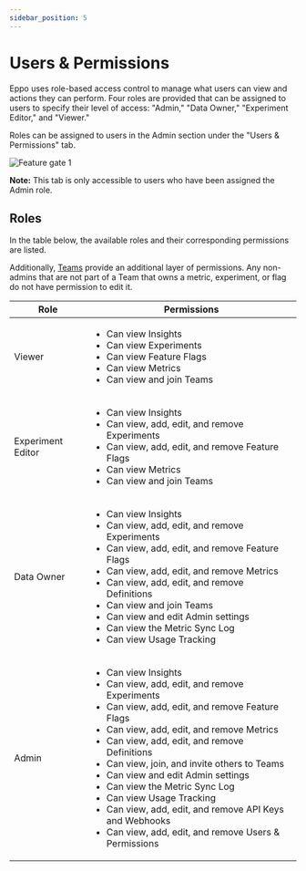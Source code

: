 ```yaml
---
sidebar_position: 5
---
```


# Users & Permissions

Eppo uses role-based access control to manage what users can view and actions they can perform. Four roles are provided that can be assigned to users to specify their level of access: "Admin," "Data Owner," "Experiment Editor," and "Viewer."

Roles can be assigned to users in the Admin section under the "Users & Permissions" tab.

![Feature gate 1](/img/reference/users-and-permissions-tab.png)

**Note:** This tab is only accessible to users who have been assigned the Admin role.

## Roles

In the table below, the available roles and their corresponding permissions are listed.

Additionally, [Teams](/administration/teams) provide an additional layer of permissions. Any non-admins that are not part of a Team that owns a metric, experiment, or flag do not have permission to edit it.

| Role              | Permissions                                                                                                                                                                                                                                                                                                                                                          |
| ----------------- | -------------------------------------------------------------------------------------------------------------------------------------------------------------------------------------------------------------------------------------------------------------------------------------------------------------------------------------------------------------------- |
| Viewer            | <ul><li>Can view Insights</li><li>Can view Experiments</li><li>Can view Feature Flags</li><li>Can view Metrics</li><li>Can view and join Teams</li></ul>                                                                                                                                                                                                                                          |
| Experiment Editor | <ul><li>Can view Insights</li><li>Can view, add, edit, and remove Experiments</li><li>Can view, add, edit, and remove Feature Flags</li><li>Can view Metrics</li><li>Can view and join Teams</li></ul>                                                                                                                                                                                            |
| Data Owner        | <ul><li>Can view Insights</li><li>Can view, add, edit, and remove Experiments</li><li>Can view, add, edit, and remove Feature Flags</li><li>Can view, add, edit, and remove Metrics</li><li>Can view, add, edit, and remove Definitions</li><li>Can view and join Teams</li><li>Can view and edit Admin settings</li><li>Can view the Metric Sync Log</li><li>Can view Usage Tracking</li></ul>                                                                                                              |
| Admin             | <ul><li>Can view Insights</li><li>Can view, add, edit, and remove Experiments</li><li>Can view, add, edit, and remove Feature Flags</li><li>Can view, add, edit, and remove Metrics</li><li>Can view, add, edit, and remove Definitions</li><li>Can view, join, and invite others to Teams</li><li>Can view and edit Admin settings</li><li>Can view the Metric Sync Log</li><li>Can view Usage Tracking</li><li>Can view, add, edit, and remove API Keys and Webhooks</li><li>Can view, add, edit, and remove Users & Permissions</li></ul> |
